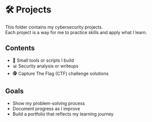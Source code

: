 # 🛠️ Projects

This folder contains my cybersecurity projects.  
Each project is a way for me to practice skills and apply what I learn.  

## Contents
- 🔐 Small tools or scripts I build  
- 📊 Security analysis or writeups  
- 🕵️ Capture The Flag (CTF) challenge solutions  

## Goals
- Show my problem-solving process  
- Document progress as I improve  
- Build a portfolio that reflects my learning journey
